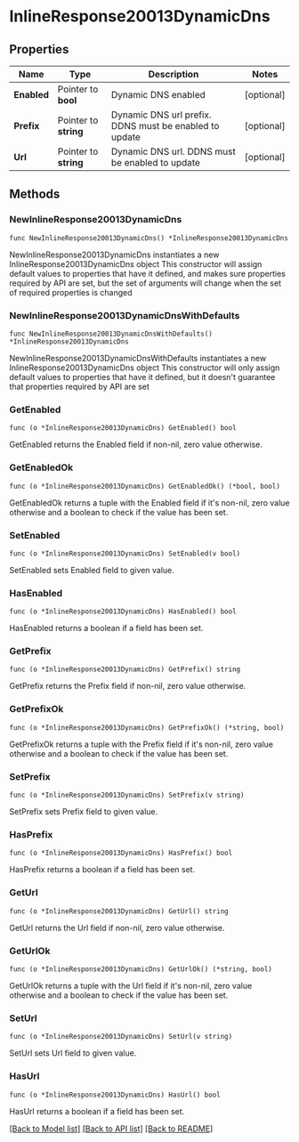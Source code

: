 # InlineResponse20013DynamicDns

## Properties

Name | Type | Description | Notes
------------ | ------------- | ------------- | -------------
**Enabled** | Pointer to **bool** | Dynamic DNS enabled | [optional] 
**Prefix** | Pointer to **string** | Dynamic DNS url prefix. DDNS must be enabled to update | [optional] 
**Url** | Pointer to **string** | Dynamic DNS url. DDNS must be enabled to update | [optional] 

## Methods

### NewInlineResponse20013DynamicDns

`func NewInlineResponse20013DynamicDns() *InlineResponse20013DynamicDns`

NewInlineResponse20013DynamicDns instantiates a new InlineResponse20013DynamicDns object
This constructor will assign default values to properties that have it defined,
and makes sure properties required by API are set, but the set of arguments
will change when the set of required properties is changed

### NewInlineResponse20013DynamicDnsWithDefaults

`func NewInlineResponse20013DynamicDnsWithDefaults() *InlineResponse20013DynamicDns`

NewInlineResponse20013DynamicDnsWithDefaults instantiates a new InlineResponse20013DynamicDns object
This constructor will only assign default values to properties that have it defined,
but it doesn't guarantee that properties required by API are set

### GetEnabled

`func (o *InlineResponse20013DynamicDns) GetEnabled() bool`

GetEnabled returns the Enabled field if non-nil, zero value otherwise.

### GetEnabledOk

`func (o *InlineResponse20013DynamicDns) GetEnabledOk() (*bool, bool)`

GetEnabledOk returns a tuple with the Enabled field if it's non-nil, zero value otherwise
and a boolean to check if the value has been set.

### SetEnabled

`func (o *InlineResponse20013DynamicDns) SetEnabled(v bool)`

SetEnabled sets Enabled field to given value.

### HasEnabled

`func (o *InlineResponse20013DynamicDns) HasEnabled() bool`

HasEnabled returns a boolean if a field has been set.

### GetPrefix

`func (o *InlineResponse20013DynamicDns) GetPrefix() string`

GetPrefix returns the Prefix field if non-nil, zero value otherwise.

### GetPrefixOk

`func (o *InlineResponse20013DynamicDns) GetPrefixOk() (*string, bool)`

GetPrefixOk returns a tuple with the Prefix field if it's non-nil, zero value otherwise
and a boolean to check if the value has been set.

### SetPrefix

`func (o *InlineResponse20013DynamicDns) SetPrefix(v string)`

SetPrefix sets Prefix field to given value.

### HasPrefix

`func (o *InlineResponse20013DynamicDns) HasPrefix() bool`

HasPrefix returns a boolean if a field has been set.

### GetUrl

`func (o *InlineResponse20013DynamicDns) GetUrl() string`

GetUrl returns the Url field if non-nil, zero value otherwise.

### GetUrlOk

`func (o *InlineResponse20013DynamicDns) GetUrlOk() (*string, bool)`

GetUrlOk returns a tuple with the Url field if it's non-nil, zero value otherwise
and a boolean to check if the value has been set.

### SetUrl

`func (o *InlineResponse20013DynamicDns) SetUrl(v string)`

SetUrl sets Url field to given value.

### HasUrl

`func (o *InlineResponse20013DynamicDns) HasUrl() bool`

HasUrl returns a boolean if a field has been set.


[[Back to Model list]](../README.md#documentation-for-models) [[Back to API list]](../README.md#documentation-for-api-endpoints) [[Back to README]](../README.md)


